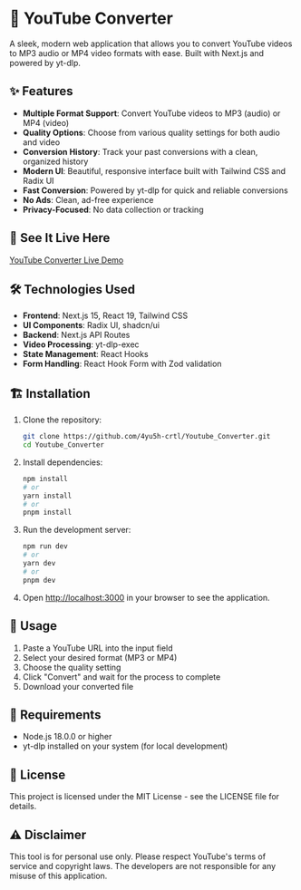 # 🎵 YouTube Converter

A sleek, modern web application that allows you to convert YouTube videos to MP3 audio or MP4 video formats with ease. Built with Next.js and powered by yt-dlp.

## ✨ Features

- **Multiple Format Support**: Convert YouTube videos to MP3 (audio) or MP4 (video)
- **Quality Options**: Choose from various quality settings for both audio and video
- **Conversion History**: Track your past conversions with a clean, organized history
- **Modern UI**: Beautiful, responsive interface built with Tailwind CSS and Radix UI
- **Fast Conversion**: Powered by yt-dlp for quick and reliable conversions
- **No Ads**: Clean, ad-free experience
- **Privacy-Focused**: No data collection or tracking

## 🚀 See It Live Here

[YouTube Converter Live Demo](https://ytubeconvert.netlify.app/)

## 🛠️ Technologies Used

- **Frontend**: Next.js 15, React 19, Tailwind CSS
- **UI Components**: Radix UI, shadcn/ui
- **Backend**: Next.js API Routes
- **Video Processing**: yt-dlp-exec
- **State Management**: React Hooks
- **Form Handling**: React Hook Form with Zod validation

## 🏗️ Installation

1. Clone the repository:
   ```bash
   git clone https://github.com/4yu5h-crtl/Youtube_Converter.git
   cd Youtube_Converter
   ```

2. Install dependencies:
   ```bash
   npm install
   # or
   yarn install
   # or
   pnpm install
   ```

3. Run the development server:
   ```bash
   npm run dev
   # or
   yarn dev
   # or
   pnpm dev
   ```

4. Open [http://localhost:3000](http://localhost:3000) in your browser to see the application.

## 📝 Usage

1. Paste a YouTube URL into the input field
2. Select your desired format (MP3 or MP4)
3. Choose the quality setting
4. Click "Convert" and wait for the process to complete
5. Download your converted file

## 🔧 Requirements

- Node.js 18.0.0 or higher
- yt-dlp installed on your system (for local development)

## 📄 License

This project is licensed under the MIT License - see the LICENSE file for details.

## ⚠️ Disclaimer

This tool is for personal use only. Please respect YouTube's terms of service and copyright laws. The developers are not responsible for any misuse of this application. 
